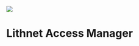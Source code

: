 ![](https://github.com/lithnet/laps-web/wiki/images/logo-ex-small.png)
# Lithnet Access Manager
<under development>
